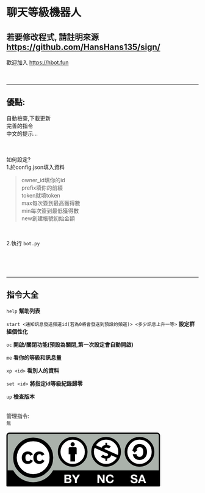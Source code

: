# 聊天等級機器人
若要修改程式,  請註明來源 https://github.com/HansHans135/sign/
---
歡迎加入 https://hbot.fun  </br></br></br>

---
優點:
---
自動檢查,下載更新</br>完善的指令</br>中文的提示...</br></br></br>

如何設定?</br>
1.於config.json填入資料</br>
> owner_id填你的id</br>
> prefix填你的前綴</br>
> token就填token</br>
> max每次簽到最高獲得數</br>
> min每次簽到最低獲得數</br>
> new創建帳號初始金額
</br>

2.執行 `bot.py`

</br></br></br>

---
指令大全
---

`help`  __幫助列表__
</br>

`start <通知訊息發送頻道id(若為0將會發送到預設的頻道)> <多少訊息上升一等>` __設定群組個性化__
</br>

`oc` __開啟/關閉功能(預設為關閉,第一次設定會自動開啟)__
</br>

`me` __看你的等級和訊息量__
</br>

`xp <id>` __看別人的資料__
</br>

`set <id>` __將指定id等級紀錄歸零__
</br>

`up` __檢查版本__
</br></br>

管理指令:</br>
`無`
</br></br>
![使用授權](/cc.png)
